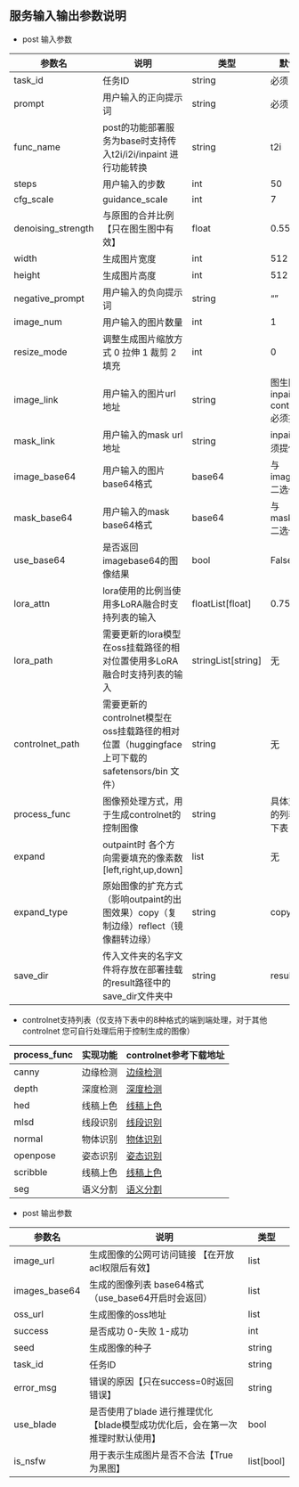 ## 服务输入输出参数说明

- post 输入参数

| **参数名**         | **说明**                                                     | **类型**           | **默认值**                         |
| ------------------ | ------------------------------------------------------------ | ------------------ | ---------------------------------- |
| task_id            | 任务ID                                                       | string             | 必须                               |
| prompt             | 用户输入的正向提示词                                         | string             | 必须                               |
| func_name          | post的功能部署服务为base时支持传入t2i/i2i/inpaint 进行功能转换 | string             | t2i                                |
| steps              | 用户输入的步数                                               | int                | 50                                 |
| cfg_scale          | guidance_scale                                               | int                | 7                                  |
| denoising_strength | 与原图的合并比例【只在图生图中有效】                         | float              | 0.55                               |
| width              | 生成图片宽度                                                 | int                | 512                                |
| height             | 生成图片高度                                                 | int                | 512                                |
| negative_prompt    | 用户输入的负向提示词                                         | string             | “”                                 |
| image_num          | 用户输入的图片数量                                           | int                | 1                                  |
| resize_mode        | 调整生成图片缩放方式 0 拉伸 1 裁剪 2 填充                    | int                | 0                                  |
| image_link         | 用户输入的图片url地址                                        | string             | 图生图，inpaint controlnet必须提供 |
| mask_link          | 用户输入的mask url 地址                                      | string             | inpaint 必须提供                   |
| image_base64       | 用户输入的图片 base64格式                                    | base64             | 与image_link二选一                 |
| mask_base64        | 用户输入的mask base64格式                                    | base64             | 与mask_link二选一                  |
| use_base64         | 是否返回imagebase64的图像结果                                | bool               | False                              |
| lora_attn          | lora使用的比例当使用多LoRA融合时支持列表的输入               | floatList[float]   | 0.75                               |
| lora_path          | 需要更新的lora模型在oss挂载路径的相对位置使用多LoRA融合时支持列表的输入 | stringList[string] | 无                                 |
| controlnet_path    | 需要更新的controlnet模型在oss挂载路径的相对位置（huggingface 上可下载的safetensors/bin 文件） | string             | 无                                 |
| process_func       | 图像预处理方式，用于生成controlnet的控制图像                 | string             | 具体支持的列表见下表               |
| expand      | outpaint时 各个方向需要填充的像素数[left,right,up,down]      | list   | 无   |
| expand_type | 原始图像的扩充方式（影响outpaint的出图效果）copy（复制边缘）reflect（镜像翻转边缘） | string | copy |
| save_dir           | 传入文件夹的名字文件将存放在部署挂载的result路径中的save_dir文件夹中 | string             | result                             |

 - controlnet支持列表（仅支持下表中的8种格式的端到端处理，对于其他controlnet 您可自行处理后用于控制生成的图像）

| process_func | 实现功能 | controlnet参考下载地址                                       |
| ------------ | -------- | ------------------------------------------------------------ |
| canny        | 边缘检测 | [边缘检测](https://converter-offline-installer.oss-cn-hangzhou.aliyuncs.com/zxy/diffusers/dbt/demo_controlnet/new_controlnet/models--lllyasviel--sd-controlnet-canny/diffusion_pytorch_model.safetensors) |
| depth        | 深度检测 | [深度检测](https://converter-offline-installer.oss-cn-hangzhou.aliyuncs.com/zxy/diffusers/dbt/demo_controlnet/new_controlnet/models--lllyasviel--sd-controlnet-depth/diffusion_pytorch_model.safetensors) |
| hed          | 线稿上色 | [线稿上色](https://converter-offline-installer.oss-cn-hangzhou.aliyuncs.com/zxy/diffusers/dbt/demo_controlnet/new_controlnet/models--lllyasviel--sd-controlnet-hed/diffusion_pytorch_model.safetensors) |
| mlsd         | 线段识别 | [线段识别](https://converter-offline-installer.oss-cn-hangzhou.aliyuncs.com/zxy/diffusers/dbt/demo_controlnet/new_controlnet/models--lllyasviel--sd-controlnet-mlsd/diffusion_pytorch_model.safetensors) |
| normal       | 物体识别 | [物体识别](https://converter-offline-installer.oss-cn-hangzhou.aliyuncs.com/zxy/diffusers/dbt/demo_controlnet/new_controlnet/models--fusing--stable-diffusion-v1-5-controlnet-normal/diffusion_pytorch_model.safetensors) |
| openpose     | 姿态识别 | [姿态识别](https://converter-offline-installer.oss-cn-hangzhou.aliyuncs.com/zxy/diffusers/dbt/demo_controlnet/new_controlnet/models--lllyasviel--sd-controlnet-openpose/diffusion_pytorch_model.safetensors) |
| scribble     | 线稿上色 | [线稿上色](https://converter-offline-installer.oss-cn-hangzhou.aliyuncs.com/zxy/diffusers/dbt/demo_controlnet/new_controlnet/models--lllyasviel--sd-controlnet-scribble/diffusion_pytorch_model.safetensors) |
| seg          | 语义分割 | [语义分割](https://converter-offline-installer.oss-cn-hangzhou.aliyuncs.com/zxy/diffusers/dbt/demo_controlnet/new_controlnet/models--lllyasviel--sd-controlnet-seg/diffusion_pytorch_model.safetensors) |

- post 输出参数

| **参数名**    | **说明**                                                     | **类型**   |
| ------------- | ------------------------------------------------------------ | ---------- |
| image_url     | 生成图像的公网可访问链接 【在开放acl权限后有效】             | list       |
| images_base64 | 生成的图像列表 base64格式（use_base64开启时会返回）          | list       |
| oss_url       | 生成图像的oss地址                                            | list       |
| success       | 是否成功 0-失败 1-成功                                       | int        |
| seed          | 生成图像的种子                                               | string     |
| task_id       | 任务ID                                                       | string     |
| error_msg     | 错误的原因【只在success=0时返回错误】                        | string     |
| use_blade     | 是否使用了blade 进行推理优化【blade模型成功优化后，会在第一次推理时默认使用】 | bool       |
| is_nsfw       | 用于表示生成图片是否不合法【True为黑图】                     | list[bool] |
